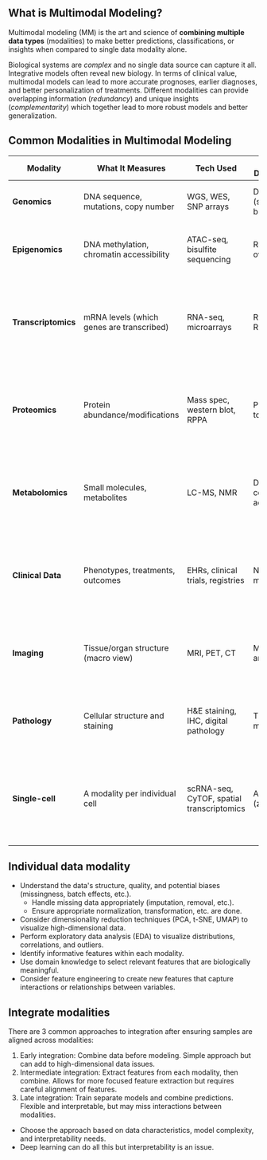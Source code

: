 ## What is Multimodal Modeling?

Multimodal modeling (MM) is the art and science of **combining multiple data types** (modalities) to make better 
predictions, classifications, or insights when compared to single data modality alone.

Biological systems are *complex* and no single data source can capture it all. Integrative models often reveal new biology. 
In terms of clinical value, multimodal models can lead to more accurate prognoses, earlier diagnoses, and better personalization of treatments.
Different modalities can provide overlapping information (*redundancy*) and unique insights (*complementarity*) which together lead to 
more robust models and better generalization.

## Common Modalities in Multimodal Modeling

| **Modality**        | **What It Measures**                         | **Tech Used**                             | **Central Dogma Step**       | **Snapshot Of**                                 | **Reliability & Caveats**                                | **RMS-Specific Example**                                                                                    |
| ------------------- | -------------------------------------------- | ----------------------------------------- | ---------------------------- | ----------------------------------------------- | -------------------------------------------------------- | ----------------------------------------------------------------------------------------------------------- |
| **Genomics**        | DNA sequence, mutations, copy number         | WGS, WES, SNP arrays                      | DNA (starting blueprint)     | What’s *inherited* or *mutated*                 | Stable, but doesn’t reflect what’s active                | PAX3-FOXO1 fusion gene — a hallmark of alveolar RMS                                                         |
| **Epigenomics**     | DNA methylation, chromatin accessibility     | ATAC-seq, bisulfite sequencing            | Regulatory overlay           | What’s *permitted* to be expressed              | Context-dependent; reflects cell state                   | Promoter hypomethylation can activate oncogenes in RMS                                                      |
| **Transcriptomics** | mRNA levels (which genes are transcribed)    | RNA-seq, microarrays                      | RNA (DNA to RNA)             | What the cell *plans to do* (intention)         | Doesn’t guarantee translation into protein               | High MYOD1 mRNA — suggests muscle differentiation program, but often incomplete in RMS cells                |
| **Proteomics**      | Protein abundance/modifications              | Mass spec, western blot, RPPA             | Protein (RNA to Protein)     | What’s *actually being done* (action)           | Gold standard for function but harder to measure broadly | Detecting MYOG protein can confirm muscle-lineage identity despite aberrant expression patterns             |
| **Metabolomics**    | Small molecules, metabolites                 | LC-MS, NMR                                | Downstream cellular activity | Metabolic state and stress                      | Highly dynamic; varies by cell type and microenvironment | Abnormal glycolysis or glutamine metabolism — hints at tumor energetics or treatment vulnerabilities        |
| **Clinical Data**   | Phenotypes, treatments, outcomes             | EHRs, clinical trials, registries         | Not molecular                | Real-world outcome context                      | Varies across populations and care settings              | RMS subtype, stage, response to chemo or radiation recorded and used to correlate with molecular data       |
| **Imaging**         | Tissue/organ structure (macro view)          | MRI, PET, CT                              | Macroscopic anatomy          | Tumor location, invasion, morphology            | Can’t see molecular drivers                              | MRI reveals tumor encroaching on muscle tissue; used for diagnosis and monitoring                           |
| **Pathology**       | Cellular structure and staining              | H&E staining, IHC, digital pathology      | Tissue-level morphology      | Cell shape, proliferation, protein localization | Qualitative but essential for diagnosis                  | IHC for Desmin or Myogenin proteins to confirm muscle differentiation in tumor cells                        |
| **Single-cell**     | A modality per individual cell               | scRNA-seq, CyTOF, spatial transcriptomics | Any level (zoomed-in)        | Heterogeneity and rare cell types               | Data-rich but computationally intense                    | Reveals stem-like tumor cells coexisting with more differentiated ones — helps identify resistant subclones |

## Individual data modality

- Understand the data's structure, quality, and potential biases (missingness, batch effects, etc.).
  - Handle missing data appropriately (imputation, removal, etc.).
  - Ensure appropriate normalization, transformation, etc. are done.
- Consider dimensionality reduction techniques (PCA, t-SNE, UMAP) to visualize high-dimensional data.
- Perform exploratory data analysis (EDA) to visualize distributions, correlations, and outliers.
- Identify informative features within each modality.
- Use domain knowledge to select relevant features that are biologically meaningful.
- Consider feature engineering to create new features that capture interactions or relationships between variables.

## Integrate modalities

There are 3 common approaches to integration after ensuring samples are aligned across modalities:

1. Early integration: Combine data before modeling. Simple approach but can add to high-dimensional data issues.
2. Intermediate integration: Extract features from each modality, then combine. Allows for more focused feature extraction but requires careful alignment of features.
3. Late integration: Train separate models and combine predictions. Flexible and interpretable, but may miss interactions between modalities.

- Choose the approach based on data characteristics, model complexity, and interpretability needs.
- Deep learning can do all this but interpretability is an issue.

